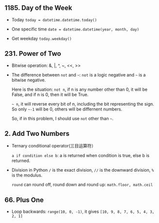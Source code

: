 ## 1185. Day of the Week
- Today `today = datetime.datetime.today()`

- One specific time `date = datetime.datetime(year, month, day)`

- Get weekday `today.weekday()`


## 231. Power of Two
- Bitwise operation: &, |, ^, ~, <<, >>
- The difference between `not` and `~`: `not` is a logic negative and `~` is a bitwise negative.

    Here is the situation: `not n`, if n is any number other than 0, it will be False, and if n is 0, then it will be True.
    
    `~ n`, it will reverse every bit of n, including the bit representing the sign. So only `~-1` will be 0, others will be differnent numbers. 
    
    So, if in this problem, I should use `not` other than `~`.

## 2. Add Two Numbers
- Ternary conditional operator(三目运算符）

    `a if condition else b`: a is returned when condition is true, else b is returned.
- Division in Python
    `/` is the exact division, `//` is the downward division, `%` is the modulus.
    
    `round` can round off, round down and round up: `math.floor, math.ceil`

## 66. Plus One
- Loop backwards: `range(10, 0, -1)`, it gives `[10, 9, 8, 7, 6, 5, 4, 3, 2, 1] `
